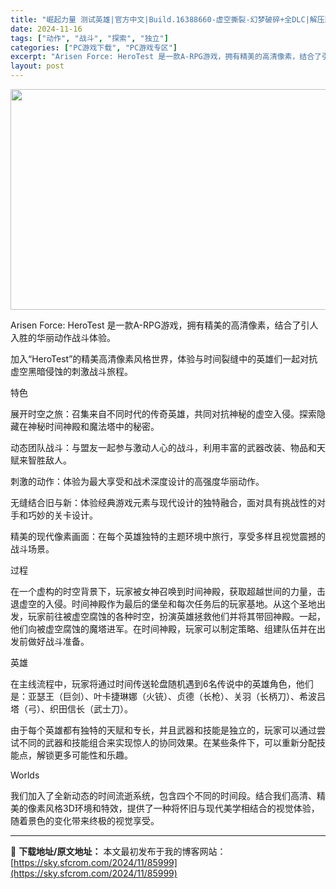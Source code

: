 ```yaml
---
title: "崛起力量 测试英雄|官方中文|Build.16388660-虚空撕裂-幻梦破碎+全DLC|解压即撸|"
date: 2024-11-16
tags: ["动作", "战斗", "探索", "独立"]
categories: ["PC游戏下载", "PC游戏专区"]
excerpt: "Arisen Force: HeroTest 是一款A-RPG游戏，拥有精美的高清像素，结合了引人入胜的华丽动作战斗体验。 加入“HeroTest”的精美高清像素风格世界，体验与时间裂缝中的英雄们一起对抗虚空黑暗侵蚀的刺激战斗旅程。 特色 展开时空之旅：召集来自不同时代的传奇英雄，共同对抗神秘的虚空&hellip;"
layout: post
---
```


<img class="aligncenter size-full wp-image-85967" src="https://sky.sfcrom.com/wp-content/uploads/2024/11/2024111610320824.webp" alt="" width="616" height="353" />

Arisen Force: HeroTest 是一款A-RPG游戏，拥有精美的高清像素，结合了引人入胜的华丽动作战斗体验。

加入“HeroTest”的精美高清像素风格世界，体验与时间裂缝中的英雄们一起对抗虚空黑暗侵蚀的刺激战斗旅程。

特色

展开时空之旅：召集来自不同时代的传奇英雄，共同对抗神秘的虚空入侵。探索隐藏在神秘时间神殿和魔法塔中的秘密。

动态团队战斗：与盟友一起参与激动人心的战斗，利用丰富的武器改装、物品和天赋来智胜敌人。

刺激的动作：体验为最大享受和战术深度设计的高强度华丽动作。

无缝结合旧与新：体验经典游戏元素与现代设计的独特融合，面对具有挑战性的对手和巧妙的关卡设计。

精美的现代像素画面：在每个英雄独特的主题环境中旅行，享受多样且视觉震撼的战斗场景。

过程

在一个虚构的时空背景下，玩家被女神召唤到时间神殿，获取超越世间的力量，击退虚空的入侵。时间神殿作为最后的堡垒和每次任务后的玩家基地。从这个圣地出发，玩家前往被虚空腐蚀的各种时空，扮演英雄拯救他们并将其带回神殿。一起，他们向被虚空腐蚀的魔塔进军。在时间神殿，玩家可以制定策略、组建队伍并在出发前做好战斗准备。

英雄

在主线流程中，玩家将通过时间传送轮盘随机遇到6名传说中的英雄角色，他们是：亚瑟王（巨剑）、叶卡捷琳娜（火铳）、贞德（长枪）、关羽（长柄刀）、希波吕塔（弓）、织田信长（武士刀）。

由于每个英雄都有独特的天赋和专长，并且武器和技能是独立的，玩家可以通过尝试不同的武器和技能组合来实现惊人的协同效果。在某些条件下，可以重新分配技能点，解锁更多可能性和乐趣。

Worlds

我们加入了全新动态的时间流逝系统，包含四个不同的时间段。结合我们高清、精美的像素风格3D环境和特效，提供了一种将怀旧与现代美学相结合的视觉体验，随着景色的变化带来终极的视觉享受。

---
📖 **下载地址/原文地址：** 本文最初发布于我的博客网站：[https://sky.sfcrom.com/2024/11/85999](https://sky.sfcrom.com/2024/11/85999)
